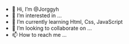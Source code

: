 - 👋 Hi, I’m @Jorggyh
- 👀 I’m interested in ...
- 🌱 I’m currently learning Html, Css, JavaScript
- 💞️ I’m looking to collaborate on ...
- 📫 How to reach me ...

<!---
Jorggyh/Jorggyh is a ✨ special ✨ repository because its `README.md` (this file) appears on your GitHub profile.
You can click the Preview link to take a look at your changes.
--->
